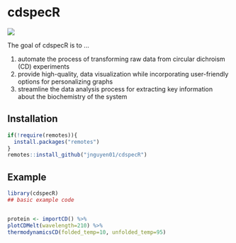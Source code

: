 
# cdspecR

![](cd_spec.png)

The goal of cdspecR is to ... 

1) automate the process of transforming raw data from circular
dichroism (CD) experiments 
2) provide high-quality, data visualization while incorporating user-friendly options for personalizing graphs 
3) streamline the data analysis process for extracting key information about the
biochemistry of the system 

## Installation


``` r
if(!require(remotes)){
  install.packages("remotes")
}
remotes::install_github("jnguyen01/cdspecR")
```

## Example

``` r
library(cdspecR)
## basic example code


protein <- importCD() %>% 
plotCDMelt(wavelength=210) %>%
thermodynamicsCD(folded_temp=10, unfolded_temp=95)


```

